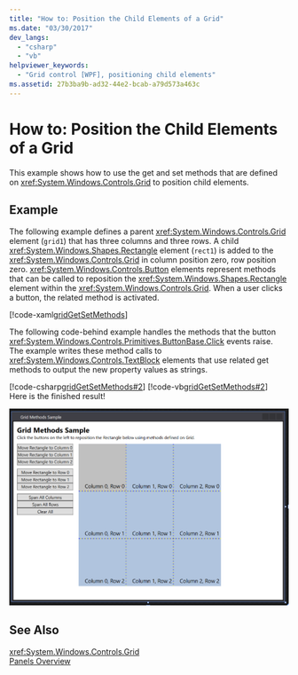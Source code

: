 ```yaml
---
title: "How to: Position the Child Elements of a Grid"
ms.date: "03/30/2017"
dev_langs: 
  - "csharp"
  - "vb"
helpviewer_keywords: 
  - "Grid control [WPF], positioning child elements"
ms.assetid: 27b3ba9b-ad32-44e2-bcab-a79d573a463c
---
```

# How to: Position the Child Elements of a Grid
This example shows how to use the get and set methods that are defined on <xref:System.Windows.Controls.Grid> to position child elements.  
  
## Example  
 The following example defines a parent <xref:System.Windows.Controls.Grid> element (`grid1`) that has three columns and three rows. A child <xref:System.Windows.Shapes.Rectangle> element (`rect1`) is added to the <xref:System.Windows.Controls.Grid> in column position zero, row position zero. <xref:System.Windows.Controls.Button> elements represent methods that can be called to reposition the <xref:System.Windows.Shapes.Rectangle> element within the <xref:System.Windows.Controls.Grid>. When a user clicks a button, the related method is activated.  
  
 [!code-xaml[gridGetSetMethods](../../../../samples/snippets/csharp/VS_Snippets_Wpf/gridGetSetMethods/CSharp/Window1.xaml)]  
  
 The following code-behind example handles the methods that the button <xref:System.Windows.Controls.Primitives.ButtonBase.Click> events raise. The example writes these method calls to <xref:System.Windows.Controls.TextBlock> elements that use related get methods to output the new property values as strings.  
  
 [!code-csharp[gridGetSetMethods#2](../../../../samples/snippets/csharp/VS_Snippets_Wpf/gridGetSetMethods/CSharp/Window1.xaml.cs#2)]
 [!code-vb[gridGetSetMethods#2](../../../../samples/snippets/visualbasic/VS_Snippets_Wpf/gridGetSetMethods/VisualBasic/Window1.xaml.vb#2)]  
 Here is the finished result!
 
 ![a screenshot depicts a WPF user interface with two columns, the right side has a 3 x 3 grid and the left has buttons to move a colored rectangle between the columns and rows of the grid](./media/GridMethodsSample.png)
  
## See Also  
 <xref:System.Windows.Controls.Grid>  
 [Panels Overview](../../../../docs/framework/wpf/controls/panels-overview.md)
